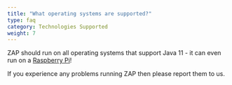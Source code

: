 ```yaml
---
title: "What operating systems are supported?"
type: faq
category: Technologies Supported
weight: 7
---
```


ZAP should run on all operating systems that support Java 11 - it can even run
on a [Raspberry Pi](/blog/2022-08-25-zap-on-raspberry-pi/)!

If you experience any problems running ZAP then please report them to us.
